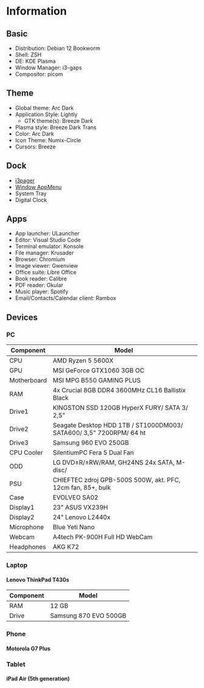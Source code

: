 # Information

## Basic

+ Distribution: Debian 12 Bookworm
+ Shell: ZSH
+ DE: KDE Plasma
+ Window Manager: i3-gaps
+ Compositor: picom

## Theme

+ Global theme: Arc Dark
+ Application Style: Lightly
  + GTK theme(s): Breeze Dark
+ Plasma style: Breeze Dark Trans
+ Color: Arc Dark
+ Icon Theme: Numix-Circle
+ Cursors: Breeze

## Dock

+ [i3pager](https://github.com/duvholt/i3-pager)
+ [Window AppMenu](https://github.com/psifidotos/applet-window-appmenu)
+ System Tray
+ Digital Clock

## Apps

+ App launcher: ULauncher
+ Editor: Visual Studio Code
+ Terminal emulator: Konsole
+ File manager: Krusader
+ Browser: Chromium
+ Image viewer: Gwenview
+ Office suite: Libre Office
+ Book reader: Calibre
+ PDF reader: Okular
+ Music player: Spotify
+ Email/Contacts/Calendar client: Rambox

## Devices

### PC

|Component  |Model                                                              |
|-----------|-------------------------------------------------------------------|
|CPU        |AMD Ryzen 5 5600X                                                  |
|GPU        |MSI GeForce GTX1060 3GB OC                                         |
|Motherboard|MSI MPG B550 GAMING PLUS                                           |
|RAM        |4x Crucial 8GB DDR4 3600MHz CL16 Ballistix Black                   |
|Drive1     |KINGSTON SSD 120GB HyperX FURY/ SATA 3/ 2,5"                       |
|Drive2     |Seagate Desktop HDD 1TB / ST1000DM003/ SATA600/ 3,5" 7200RPM/ 64 ht|
|Drive3     |Samsung 960 EVO 250GB                                              |
|CPU Cooler |SilentiumPC Fera 5 Dual Fan                                        |
|ODD        |LG DVD±R/±RW/RAM, GH24NS 24x SATA, M-disc/                         |
|PSU        |CHIEFTEC zdroj GPB-500S 500W, akt. PFC, 12cm fan, 85+, bulk        |
|Case       |EVOLVEO SA02                                                       |
|Display1   |23" ASUS VX239H                                                    |
|Display2   |24" Lenovo L2440x                                                  |
|Microphone |Blue Yeti Nano                                                     |
|Webcam     |A4tech PK-900H Full HD WebCam                                      |
|Headphones |AKG K72                                                            |

### Laptop

#### Lenovo ThinkPad T430s

|Component|Model                |
|---------|---------------------|
|RAM      |12 GB                |
|Drive    |Samsung 870 EVO 500GB|

### Phone

#### Motorola G7 Plus

### Tablet

#### iPad Air (5th generation)
